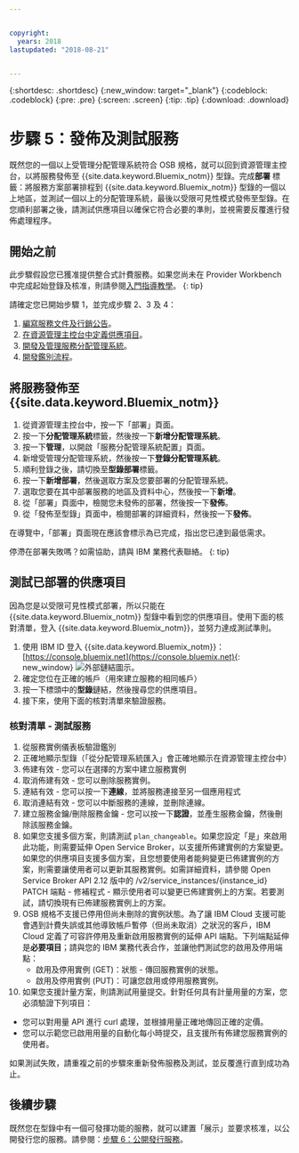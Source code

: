 ```yaml
---


copyright:
  years: 2018
lastupdated: "2018-08-21"


---
```


{:shortdesc: .shortdesc}
{:new_window: target="_blank"}
{:codeblock: .codeblock}
{:pre: .pre}
{:screen: .screen}
{:tip: .tip}
{:download: .download}

# 步驟 5：發佈及測試服務

既然您的一個以上受管理分配管理系統符合 OSB 規格，就可以回到資源管理主控台，以將服務發佈至 {{site.data.keyword.Bluemix_notm}} 型錄。完成**部署** 標籤：將服務方案部署排程到 {{site.data.keyword.Bluemix_notm}} 型錄的一個以上地區，並測試一個以上的分配管理系統，最後以受限可見性模式發佈至型錄。在您順利部署之後，請測試供應項目以確保它符合必要的準則，並視需要反覆進行發佈處理程序。


## 開始之前

此步驟假設您已獲准提供整合式計費服務。如果您尚未在 Provider Workbench 中完成起始登錄及核准，則請參閱[入門指導教學](/docs/third-party/index.md)。
{: tip}

請確定您已開始步驟 1，並完成步驟 2、3 及 4：
1. [編寫服務文件及行銷公告](/docs/third-party/cis1-docs-marketing.html)。
2. [在資源管理主控台中定義供應項目](/docs/third-party/cis2-rmc-define.html)。
3. [開發及管理服務分配管理系統](/docs/third-party/cis3-broker.html)。
3. [開發鑑別流程](/docs/third-party/cis5-iam.html)。

## 將服務發佈至 {{site.data.keyword.Bluemix_notm}}

1. 從資源管理主控台中，按一下「部署」頁面。
2. 按一下**分配管理系統**標籤，然後按一下**新增分配管理系統**。
3. 按一下**管理**，以開啟「服務分配管理系統配置」頁面。
4. 新增受管理分配管理系統，然後按一下**登錄分配管理系統**。
5. 順利登錄之後，請切換至**型錄部署**標籤。
6. 按一下**新增部署**，然後選取方案及您要部署的分配管理系統。
7. 選取您要在其中部署服務的地區及資料中心，然後按一下**新增**。
8. 從「部署」頁面中，檢閱您未發佈的部署，然後按一下**發佈**。
9. 從「發佈至型錄」頁面中，檢閱部署的詳細資料，然後按一下**發佈**。

在導覽中，「部署」頁面現在應該會標示為已完成，指出您已達到最低需求。

停滯在部署失敗嗎？如需協助，請與 IBM 業務代表聯絡。
{: tip}

## 測試已部署的供應項目 

因為您是以受限可見性模式部署，所以只能在 {{site.data.keyword.Bluemix_notm}} 型錄中看到您的供應項目。使用下面的核對清單，登入 {{site.data.keyword.Bluemix_notm}}，並努力達成測試準則。

1. 使用 IBM ID 登入 {{site.data.keyword.Bluemix_notm}}：[https://console.bluemix.net](https://console.bluemix.net){: new_window} ![外部鏈結圖示](../icons/launch-glyph.svg "外部鏈結圖示")。
2. 確定您位在正確的帳戶（用來建立服務的相同帳戶）
3. 按一下標頭中的**型錄**鏈結，然後搜尋您的供應項目。
4. 接下來，使用下面的核對清單來驗證服務。

### 核對清單 - 測試服務
1. 從服務實例儀表板驗證鑑別
2. 正確地顯示型錄（「從分配管理系統匯入」會正確地顯示在資源管理主控台中）
3. 佈建有效 - 您可以在選擇的方案中建立服務實例
4. 取消佈建有效 - 您可以刪除服務實例。
5. 連結有效 - 您可以按一下**連線**，並將服務連接至另一個應用程式
6. 取消連結有效 - 您可以中斷服務的連線，並刪除連線。
7. 建立服務金鑰/刪除服務金鑰 - 您可以按一下**認證**，並產生服務金鑰，然後刪除該服務金鑰。
8. 如果您支援多個方案，則請測試 `plan_changeable`。如果您設定「是」來啟用此功能，則需要延伸 Open Service Broker，以支援所佈建實例的方案變更。如果您的供應項目支援多個方案，且您想要使用者能夠變更已佈建實例的方案，則需要讓使用者可以更新其服務實例。如需詳細資料，請參閱 Open Service Broker API 2.12 版中的 /v2/service_instances/{instance_id} PATCH 端點 - 修補程式 - 顯示使用者可以變更已佈建實例上的方案。若要測試，請切換現有已佈建服務實例上的方案。
9. OSB 規格不支援已停用但尚未刪除的實例狀態。為了讓 IBM Cloud 支援可能會遇到計費失誤或其他導致帳戶暫停（但尚未取消）之狀況的客戶，IBM Cloud 定義了可容許停用及重新啟用服務實例的延伸 API 端點。下列端點延伸是**必要項目**；請與您的 IBM 業務代表合作，並讓他們測試您的啟用及停用端點：
   - 啟用及停用實例 (GET)：狀態 - 傳回服務實例的狀態。
   - 啟用及停用實例 (PUT)：可讓您啟用或停用服務實例。
10. 如果您支援計量方案，則請測試用量提交。針對任何具有計量用量的方案，您必須驗證下列項目：
   - 您可以對用量 API 進行 curl 處理，並根據用量正確地傳回正確的定價。
   - 您可以示範您已啟用用量的自動化每小時提交，且支援所有佈建您服務實例的使用者。

如果測試失敗，請重複之前的步驟來重新發佈服務及測試，並反覆進行直到成功為止。


## 後續步驟

既然您在型錄中有一個可發揮功能的服務，就可以建置「展示」並要求核准，以公開發行您的服務。請參閱：[步驟 6：公開發行服務](/docs/third-party/cis6-ga.html)。
